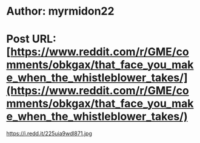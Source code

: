 # Author: myrmidon22
# Post URL: [https://www.reddit.com/r/GME/comments/obkgax/that_face_you_make_when_the_whistleblower_takes/](https://www.reddit.com/r/GME/comments/obkgax/that_face_you_make_when_the_whistleblower_takes/)


https://i.redd.it/225uia9wdl871.jpg